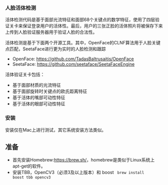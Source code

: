 
### 人脸活体检测

活体检测代码是基于面部光流特征和面部68个关键点的数学特征，使用了四层验证关卡来保证登录用户的活体性。最后，用户的三张正脸的活体照片将被保存下来上传到人脸验证服务器用于验证人脸的合法性。

活体检测是基于下面两个开源工具。其中，OpenFace的CLNF算法用于人脸关键点匹配，SeetaFace进行更为实时的人脸检测和跟踪
* OpenFace: <https://github.com/TadasBaltrusaitis/OpenFace>
* SeetaFace: <https://github.com/seetaface/SeetaFaceEngine>

活体验证关卡包括：
* 基于面部材质的光流特征
* 基于面部旋转时关键点的欧氏距离特征
* 基于活体的嘴部可动性特征
* 基于活体的眼部可动性特征

### 安装

安装仅在Mac上进行测试，其它系统安装方法类似。

## 准备
* 首先安装Homebrew:<https://brew.sh/>，homebrew是类似于Linux系统上apt-get的软件。
* 安装TBB，OpenCV3（必须3及以上版本）和 boost
<code> brew install boost tbb opencv3 </code>
